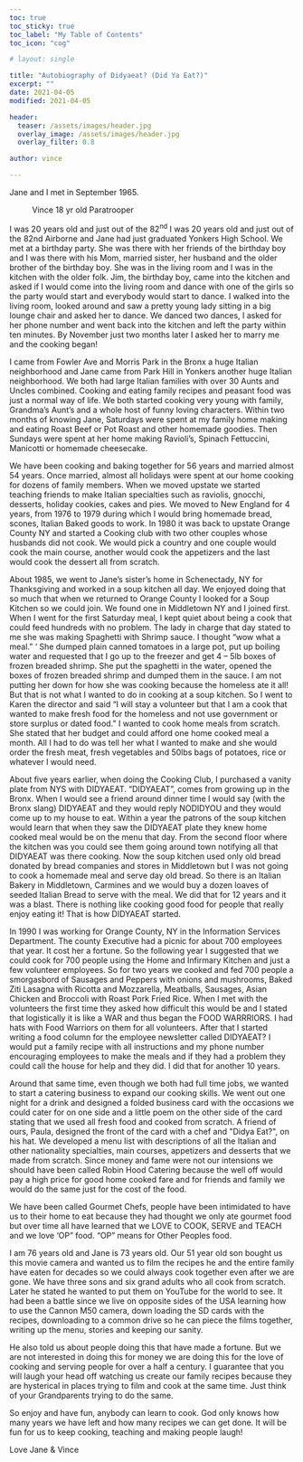 ```yaml
---
toc: true
toc_sticky: true
toc_label: "My Table of Contents"
toc_icon: "cog"

# layout: single

title: "Autobiography of Didyaeat? (Did Ya Eat?)"
excerpt: ""
date: 2021-04-05
modified: 2021-04-05

header:
  teaser: /assets/images/header.jpg
  overlay_image: /assets/images/header.jpg
  overlay_filter: 0.8

author: vince

---
```


Jane and I met in September 1965. 

<figure width="480px" class="align-right">
  <a href="{{ site.url }}{{ site.baseurl }}/assets/images/blog/about/trooperjpg"><img src="{{ site.url }}{{ site.baseurl }}/assets/images/blog/about/trooper.jpg" alt=""></a>
  <figcaption>Vince 18 yr old Paratrooper</figcaption>
</figure>

I was 20 years old and just out of the 82<sup>nd</sup> I was 20 years old and just out of the 82nd Airborne and Jane had just graduated Yonkers High School. We met at a birthday party. She was there with her friends of the birthday boy and I was there with his Mom, married sister, her husband and the older brother of the birthday boy. She was in the living room and I was in the kitchen with the older folk. Jim, the birthday boy, came into the kitchen and asked if I would come into the living room and dance with one of the girls so the party would start and everybody would start to dance. I walked into the living room, looked around and saw a pretty young lady sitting in a big lounge chair and asked her to dance. We danced two dances, I asked for her phone number and went back into the kitchen and left the party within ten minutes. By November just two months later I asked her to marry me and the cooking began!

I came from Fowler Ave and Morris Park in the Bronx a huge Italian neighborhood and Jane came from Park Hill in Yonkers another huge Italian neighborhood. We both had large Italian families with over 30 Aunts and Uncles combined. Cooking and eating family recipes and peasant food was just a normal way of life. We both started cooking very young with family, Grandma’s Aunt’s and a whole host of funny loving characters. Within two months of knowing Jane, Saturdays were spent at my family home making and eating Roast Beef or Pot Roast and other homemade goodies. Then Sundays were spent at her home making Ravioli’s, Spinach Fettuccini, Manicotti or homemade cheesecake.

We have been cooking and baking together for 56 years and married almost 54 years. Once married, almost all holidays were spent at our home cooking for dozens of family members. When we moved upstate we started teaching friends to make Italian specialties such as raviolis, gnocchi, desserts, holiday cookies, cakes and pies. We moved to New England for 4 years, from 1976 to 1979 during which I would bring homemade bread, scones, Italian Baked goods to work. In 1980 it was back to upstate Orange County NY and started a Cooking club with two other couples whose husbands did not cook. We would pick a country and one couple would cook the main course, another would cook the appetizers and the last would cook the dessert all from scratch.

About 1985, we went to Jane’s sister’s home in Schenectady, NY for Thanksgiving and worked in a soup kitchen all day. We enjoyed doing that so much that when we returned to Orange County I looked for a Soup Kitchen so we could join. We found one in Middletown NY and I joined first. When I went for the first Saturday meal, I kept quiet about being a cook that could feed hundreds with no problem. The lady in charge that day stated to me she was making Spaghetti with Shrimp sauce. I thought “wow what a meal.” ‘ She dumped plain canned tomatoes in a large pot, put up boiling water and requested that I go up to the freezer and get 4 – 5lb boxes of frozen breaded shrimp. She put the spaghetti in the water, opened the boxes of frozen breaded shrimp and dumped them in the sauce. I am not putting her down for how she was cooking because the homeless ate it all! But that is not what I wanted to do in cooking at a soup kitchen. So I went to Karen the director and said “I will stay a volunteer but that I am a cook that wanted to make fresh food for the homeless and not use government or store surplus or dated food.” I wanted to cook home meals from scratch. 
She stated that her budget and could afford one home cooked meal a month. All I had to do was tell her what I wanted to make and she would order the fresh meat, fresh vegetables and 50lbs bags of potatoes, rice or whatever I would need.
 
About five years earlier, when doing the Cooking Club, I purchased a vanity plate from NYS with DIDYAEAT. “DIDYAEAT”, comes from growing up in the Bronx. When I would see a friend around dinner time I would say (with the Bronx slang) DIDYAEAT and they would reply NODIDYOU and they would come up to my house to eat. Within a year the patrons of the soup kitchen would learn that when they saw the DIDYAEAT plate they knew home cooked meal would be on the menu that day. From the second floor where the kitchen was you could see them going around town notifying all that DIDYAEAT was there cooking. Now the soup kitchen used only old bread donated by bread companies and stores in Middletown but I was not going to cook a homemade meal and serve day old bread. So there is an Italian Bakery in Middletown, Carmines and we would buy a dozen loaves of seeded Italian Bread to serve with the meal. We did that for 12 years and it was a blast. There is nothing like cooking good food for people that really enjoy eating it! That is how DIDYAEAT started.

In 1990 I was working for Orange County, NY in the Information Services Department. The county Executive had a picnic for about 700 employees that year. It cost her a fortune. So the following year I suggested that we could cook for 700 people using the Home and Infirmary Kitchen and just a few volunteer employees. So for two years we cooked and fed 700 people a smorgasbord of Sausages and Peppers with onions and mushrooms, Baked Ziti Lasagna with Ricotta and Mozzarella, Meatballs, Sausages, Asian Chicken and Broccoli with Roast Pork Fried Rice. When I met with the volunteers the first time they asked how difficult this would be and I stated that logistically it is like a WAR and thus began the FOOD WARRRIORS. I had hats with Food Warriors on them for all volunteers. After that I started writing a food column for the employee newsletter called DIDYAEAT? I would put a family recipe with all instructions and my phone number encouraging employees to make the meals and if they had a problem they could call the house for help and they did. I did that for another 10 years.

Around that same time, even though we both had full time jobs, we wanted to start a catering business to expand our cooking skills. We went out one night for a drink and designed a folded business card with the occasions we could cater for on one side and a little poem on the other side of the card stating that we used all fresh food and cooked from scratch. A friend of ours, Paula, designed the front of the card with a chef and "Didya Eat?", on his hat. We developed a menu list with descriptions of all the Italian and other nationality specialties, main courses, appetizers and desserts that we made from scratch. Since money and fame were not our intensions we should have been called Robin Hood Catering because the well off would pay a high price for good home cooked fare and for friends and family we would do the same just for the cost of the food. 

We have been called Gourmet Chefs, people have been intimidated to have us to their home to eat because they had thought we only ate gourmet food but over time all have learned that we LOVE to COOK, SERVE and TEACH and we love ‘OP” food. “OP” means for Other Peoples food.

I am 76 years old and Jane is 73 years old. Our 51 year old son bought us this movie camera and wanted us to film the recipes he and the entire family have eaten for decades so we could always cook together even after we are gone. We have three sons and six grand adults who all cook from scratch. Later he stated he wanted to put them on YouTube for the world to see. It had been a battle since we live on opposite sides of the USA learning how to use the Cannon M50 camera, down loading the SD cards with the recipes, downloading to a common drive so he can piece the films together, writing up the menu, stories and keeping our sanity. 

He also told us about people doing this that have made a fortune. But we are not interested in doing this for money we are doing this for the love of cooking and serving people for over a half a century. I guarantee that you will laugh your head off watching us create our family recipes because they are hysterical in places trying to film and cook at the same time. Just think of your Grandparents trying to do the same. 

So enjoy and have fun, anybody can learn to cook. God only knows how many years we have left and how many recipes we can get done. It will be fun for us to keep cooking, teaching and making people laugh!

Love Jane &amp; Vince
